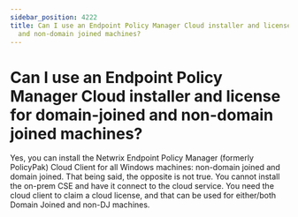 ```yaml
---
sidebar_position: 4222
title: Can I use an Endpoint Policy Manager Cloud installer and license for domain-joined
  and non-domain joined machines?
---
```


# Can I use an Endpoint Policy Manager Cloud installer and license for domain-joined and non-domain joined machines?

Yes, you can install the Netwrix Endpoint Policy Manager (formerly PolicyPak) Cloud Client for all Windows machines: non-domain joined and domain joined. That being said, the opposite is not true. You cannot install the on-prem CSE and have it connect to the cloud service. You need the cloud client to claim a cloud license, and that can be used for either/both Domain Joined and non-DJ machines.